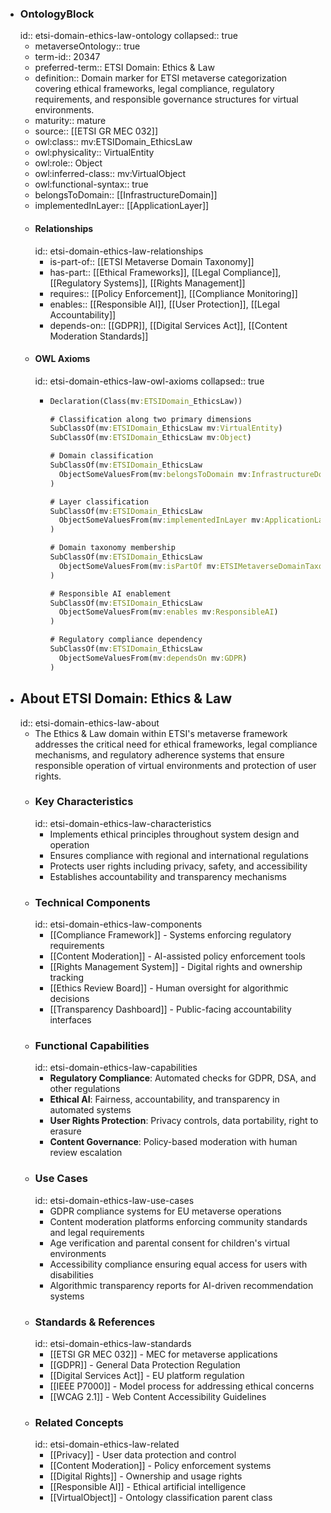 - ### OntologyBlock
  id:: etsi-domain-ethics-law-ontology
  collapsed:: true
	- metaverseOntology:: true
	- term-id:: 20347
	- preferred-term:: ETSI Domain: Ethics & Law
	- definition:: Domain marker for ETSI metaverse categorization covering ethical frameworks, legal compliance, regulatory requirements, and responsible governance structures for virtual environments.
	- maturity:: mature
	- source:: [[ETSI GR MEC 032]]
	- owl:class:: mv:ETSIDomain_EthicsLaw
	- owl:physicality:: VirtualEntity
	- owl:role:: Object
	- owl:inferred-class:: mv:VirtualObject
	- owl:functional-syntax:: true
	- belongsToDomain:: [[InfrastructureDomain]]
	- implementedInLayer:: [[ApplicationLayer]]
	- #### Relationships
	  id:: etsi-domain-ethics-law-relationships
		- is-part-of:: [[ETSI Metaverse Domain Taxonomy]]
		- has-part:: [[Ethical Frameworks]], [[Legal Compliance]], [[Regulatory Systems]], [[Rights Management]]
		- requires:: [[Policy Enforcement]], [[Compliance Monitoring]]
		- enables:: [[Responsible AI]], [[User Protection]], [[Legal Accountability]]
		- depends-on:: [[GDPR]], [[Digital Services Act]], [[Content Moderation Standards]]
	- #### OWL Axioms
	  id:: etsi-domain-ethics-law-owl-axioms
	  collapsed:: true
		- ```clojure
		  Declaration(Class(mv:ETSIDomain_EthicsLaw))

		  # Classification along two primary dimensions
		  SubClassOf(mv:ETSIDomain_EthicsLaw mv:VirtualEntity)
		  SubClassOf(mv:ETSIDomain_EthicsLaw mv:Object)

		  # Domain classification
		  SubClassOf(mv:ETSIDomain_EthicsLaw
		    ObjectSomeValuesFrom(mv:belongsToDomain mv:InfrastructureDomain)
		  )

		  # Layer classification
		  SubClassOf(mv:ETSIDomain_EthicsLaw
		    ObjectSomeValuesFrom(mv:implementedInLayer mv:ApplicationLayer)
		  )

		  # Domain taxonomy membership
		  SubClassOf(mv:ETSIDomain_EthicsLaw
		    ObjectSomeValuesFrom(mv:isPartOf mv:ETSIMetaverseDomainTaxonomy)
		  )

		  # Responsible AI enablement
		  SubClassOf(mv:ETSIDomain_EthicsLaw
		    ObjectSomeValuesFrom(mv:enables mv:ResponsibleAI)
		  )

		  # Regulatory compliance dependency
		  SubClassOf(mv:ETSIDomain_EthicsLaw
		    ObjectSomeValuesFrom(mv:dependsOn mv:GDPR)
		  )
		  ```
- ## About ETSI Domain: Ethics & Law
  id:: etsi-domain-ethics-law-about
	- The Ethics & Law domain within ETSI's metaverse framework addresses the critical need for ethical frameworks, legal compliance mechanisms, and regulatory adherence systems that ensure responsible operation of virtual environments and protection of user rights.
	- ### Key Characteristics
	  id:: etsi-domain-ethics-law-characteristics
		- Implements ethical principles throughout system design and operation
		- Ensures compliance with regional and international regulations
		- Protects user rights including privacy, safety, and accessibility
		- Establishes accountability and transparency mechanisms
	- ### Technical Components
	  id:: etsi-domain-ethics-law-components
		- [[Compliance Framework]] - Systems enforcing regulatory requirements
		- [[Content Moderation]] - AI-assisted policy enforcement tools
		- [[Rights Management System]] - Digital rights and ownership tracking
		- [[Ethics Review Board]] - Human oversight for algorithmic decisions
		- [[Transparency Dashboard]] - Public-facing accountability interfaces
	- ### Functional Capabilities
	  id:: etsi-domain-ethics-law-capabilities
		- **Regulatory Compliance**: Automated checks for GDPR, DSA, and other regulations
		- **Ethical AI**: Fairness, accountability, and transparency in automated systems
		- **User Rights Protection**: Privacy controls, data portability, right to erasure
		- **Content Governance**: Policy-based moderation with human review escalation
	- ### Use Cases
	  id:: etsi-domain-ethics-law-use-cases
		- GDPR compliance systems for EU metaverse operations
		- Content moderation platforms enforcing community standards and legal requirements
		- Age verification and parental consent for children's virtual environments
		- Accessibility compliance ensuring equal access for users with disabilities
		- Algorithmic transparency reports for AI-driven recommendation systems
	- ### Standards & References
	  id:: etsi-domain-ethics-law-standards
		- [[ETSI GR MEC 032]] - MEC for metaverse applications
		- [[GDPR]] - General Data Protection Regulation
		- [[Digital Services Act]] - EU platform regulation
		- [[IEEE P7000]] - Model process for addressing ethical concerns
		- [[WCAG 2.1]] - Web Content Accessibility Guidelines
	- ### Related Concepts
	  id:: etsi-domain-ethics-law-related
		- [[Privacy]] - User data protection and control
		- [[Content Moderation]] - Policy enforcement systems
		- [[Digital Rights]] - Ownership and usage rights
		- [[Responsible AI]] - Ethical artificial intelligence
		- [[VirtualObject]] - Ontology classification parent class
